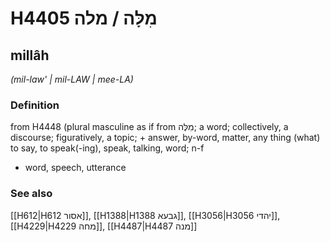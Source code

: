 # H4405 מִלָּה / מלה

## millâh

_(mil-law' | mil-LAW | mee-LA)_

### Definition

from H4448 (plural masculine as if from מִלֶּה; a word; collectively, a discourse; figuratively, a topic; + answer, by-word, matter, any thing (what) to say, to speak(-ing), speak, talking, word; n-f

- word, speech, utterance

### See also

[[H612|H612 אסור]], [[H1388|H1388 גבעא]], [[H3056|H3056 יהדי]], [[H4229|H4229 מחה]], [[H4487|H4487 מנה]]
